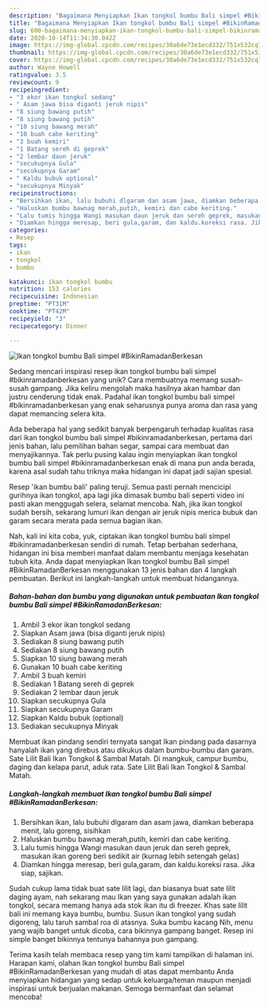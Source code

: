 ```yaml
---
description: "Bagaimana Menyiapkan Ikan tongkol bumbu Bali simpel #BikinRamadanBerkesan, Lezat Sekali"
title: "Bagaimana Menyiapkan Ikan tongkol bumbu Bali simpel #BikinRamadanBerkesan, Lezat Sekali"
slug: 600-bagaimana-menyiapkan-ikan-tongkol-bumbu-bali-simpel-bikinramadanberkesan-lezat-sekali
date: 2020-10-14T11:34:30.042Z
image: https://img-global.cpcdn.com/recipes/30a6de73e1ecd332/751x532cq70/ikan-tongkol-bumbu-bali-simpel-bikinramadanberkesan-foto-resep-utama.jpg
thumbnail: https://img-global.cpcdn.com/recipes/30a6de73e1ecd332/751x532cq70/ikan-tongkol-bumbu-bali-simpel-bikinramadanberkesan-foto-resep-utama.jpg
cover: https://img-global.cpcdn.com/recipes/30a6de73e1ecd332/751x532cq70/ikan-tongkol-bumbu-bali-simpel-bikinramadanberkesan-foto-resep-utama.jpg
author: Wayne Howell
ratingvalue: 3.5
reviewcount: 9
recipeingredient:
- "3 ekor ikan tongkol sedang"
- " Asam jawa bisa diganti jeruk nipis"
- "8 siung bawang putih"
- "8 siung bawang putih"
- "10 siung bawang merah"
- "10 buah cabe keriting"
- "3 buah kemiri"
- "1 Batang sereh di geprek"
- "2 lembar daun jeruk"
- "secukupnya Gula"
- "secukupnya Garam"
- " Kaldu bubuk optional"
- "secukupnya Minyak"
recipeinstructions:
- "Bersihkan ikan, lalu bubuhi dlgaram dan asam jawa, diamkan beberapa menit, lalu goreng, sisihkan"
- "Haluskan bumbu bawnag merah,putih, kemiri dan cabe keriting."
- "Lalu tumis hingga Wangi masukan daun jeruk dan sereh geprek, masukan ikan goreng beri sedikit air (kurnag lebih setengah gelas)"
- "Diamkan hingga meresap, beri gula,garam, dan kaldu.koreksi rasa. Jika siap, sajikan."
categories:
- Resep
tags:
- ikan
- tongkol
- bumbu

katakunci: ikan tongkol bumbu 
nutrition: 153 calories
recipecuisine: Indonesian
preptime: "PT31M"
cooktime: "PT42M"
recipeyield: "3"
recipecategory: Dinner

---
```



![Ikan tongkol bumbu Bali simpel #BikinRamadanBerkesan](https://img-global.cpcdn.com/recipes/30a6de73e1ecd332/751x532cq70/ikan-tongkol-bumbu-bali-simpel-bikinramadanberkesan-foto-resep-utama.jpg)

Sedang mencari inspirasi resep ikan tongkol bumbu bali simpel #bikinramadanberkesan yang unik? Cara membuatnya memang susah-susah gampang. Jika keliru mengolah maka hasilnya akan hambar dan justru cenderung tidak enak. Padahal ikan tongkol bumbu bali simpel #bikinramadanberkesan yang enak seharusnya punya aroma dan rasa yang dapat memancing selera kita.

Ada beberapa hal yang sedikit banyak berpengaruh terhadap kualitas rasa dari ikan tongkol bumbu bali simpel #bikinramadanberkesan, pertama dari jenis bahan, lalu pemilihan bahan segar, sampai cara membuat dan menyajikannya. Tak perlu pusing kalau ingin menyiapkan ikan tongkol bumbu bali simpel #bikinramadanberkesan enak di mana pun anda berada, karena asal sudah tahu triknya maka hidangan ini dapat jadi sajian spesial.

Resep &#39;ikan bumbu bali&#39; paling teruji. Semua pasti pernah mencicipi gurihnya ikan tongkol, apa lagi jika dimasak bumbu bali seperti video ini pasti akan menggugah selera, selamat mencoba. Nah, jika ikan tongkol sudah bersih, sekarang lumuri ikan dengan air jeruk nipis merica bubuk dan garam secara merata pada semua bagian ikan.


Nah, kali ini kita coba, yuk, ciptakan ikan tongkol bumbu bali simpel #bikinramadanberkesan sendiri di rumah. Tetap berbahan sederhana, hidangan ini bisa memberi manfaat dalam membantu menjaga kesehatan tubuh kita. Anda dapat menyiapkan Ikan tongkol bumbu Bali simpel #BikinRamadanBerkesan menggunakan 13 jenis bahan dan 4 langkah pembuatan. Berikut ini langkah-langkah untuk membuat hidangannya.

<!--inarticleads1-->

##### Bahan-bahan dan bumbu yang digunakan untuk pembuatan Ikan tongkol bumbu Bali simpel #BikinRamadanBerkesan:

1. Ambil 3 ekor ikan tongkol sedang
1. Siapkan  Asam jawa (bisa diganti jeruk nipis)
1. Sediakan 8 siung bawang putih
1. Sediakan 8 siung bawang putih
1. Siapkan 10 siung bawang merah
1. Gunakan 10 buah cabe keriting
1. Ambil 3 buah kemiri
1. Sediakan 1 Batang sereh di geprek
1. Sediakan 2 lembar daun jeruk
1. Siapkan secukupnya Gula
1. Siapkan secukupnya Garam
1. Siapkan  Kaldu bubuk (optional)
1. Sediakan secukupnya Minyak


Membuat ikan pindang sendiri ternyata sangat Ikan pindang pada dasarnya hanyalah ikan yang direbus atau dikukus dalam bumbu-bumbu dan garam. Sate Lilit Bali Ikan Tongkol &amp; Sambal Matah. Di mangkuk, campur bumbu, daging dan kelapa parut, aduk rata. Sate Lilit Bali Ikan Tongkol &amp; Sambal Matah. 

<!--inarticleads2-->

##### Langkah-langkah membuat Ikan tongkol bumbu Bali simpel #BikinRamadanBerkesan:

1. Bersihkan ikan, lalu bubuhi dlgaram dan asam jawa, diamkan beberapa menit, lalu goreng, sisihkan
1. Haluskan bumbu bawnag merah,putih, kemiri dan cabe keriting.
1. Lalu tumis hingga Wangi masukan daun jeruk dan sereh geprek, masukan ikan goreng beri sedikit air (kurnag lebih setengah gelas)
1. Diamkan hingga meresap, beri gula,garam, dan kaldu.koreksi rasa. Jika siap, sajikan.


Sudah cukup lama tidak buat sate lilit lagi, dan biasanya buat sate lilit daging ayam, nah sekarang mau Ikan yang saya gunakan adalah ikan tongkol, secara memang hanya ada stok ikan itu di freezer. Khas sate lilit bali ini memang kaya bumbu, bumbu. Susun ikan tongkol yang sudah digoreng, lalu taruh sambal roa di atasnya. Suka bumbu kacang Nih, menu yang wajib banget untuk dicoba, cara bikinnya gampang banget. Resep ini simple banget bikinnya tentunya bahannya pun gampang. 

Terima kasih telah membaca resep yang tim kami tampilkan di halaman ini. Harapan kami, olahan Ikan tongkol bumbu Bali simpel #BikinRamadanBerkesan yang mudah di atas dapat membantu Anda menyiapkan hidangan yang sedap untuk keluarga/teman maupun menjadi inspirasi untuk berjualan makanan. Semoga bermanfaat dan selamat mencoba!
